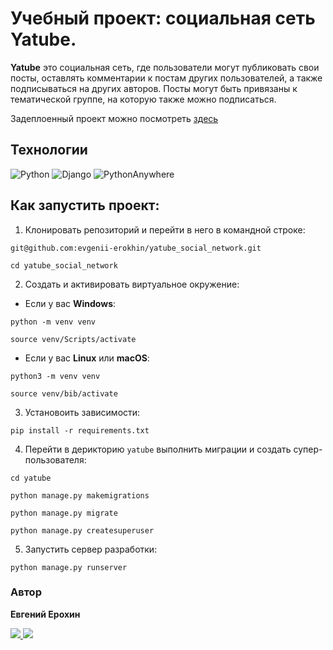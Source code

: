 # Учебный проект: социальная сеть Yatube.

__Yatube__ это социальная сеть, где пользователи могут публиковать свои посты, оставлять комментарии к постам других пользователей, а также подписываться на других авторов.
Посты могут быть привязаны к тематической группе, на которую также можно подписаться.

Задеплоенный проект можно посмотреть [здесь](https://evgeniy.pythonanywhere.com/)
 ## Технологии

![Python](https://img.shields.io/badge/python-3670A0?style=for-the-badge&logo=python&logoColor=ffdd54)
![Django](https://img.shields.io/badge/django-%23092E20.svg?style=for-the-badge&logo=django&logoColor=white)
![PythonAnywhere](https://img.shields.io/badge/pythonanywhere-%232F9FD7.svg?style=for-the-badge&logo=pythonanywhere&logoColor=151515)
 
 ## Как запустить проект:

1. Клонировать репозиторий и перейти в него в командной строке:
  ```
  git@github.com:evgenii-erokhin/yatube_social_network.git
  ```
  ```
  cd yatube_social_network
  ```
2. Cоздать и активировать виртуальное окружение:

* Если у вас **Windows**:
```
python -m venv venv
```
```
source venv/Scripts/activate
```
* Если у вас **Linux** или **macOS**:
```
python3 -m venv venv
```
```
source venv/bib/activate
```
3. Установоить зависимости:
```
pip install -r requirements.txt
```
4. Перейти в дерикторию `yatube` выполнить миграции и создать супер-пользователя:
```
cd yatube
```
```
python manage.py makemigrations
```
```
python manage.py migrate
```
```
python manage.py createsuperuser
```
5. Запустить сервер разработки:
```
python manage.py runserver
```
### Автор
**Евгений Ерохин**
<br>

<a href="https://t.me/juandart" target="_blank">
<img src=https://img.shields.io/badge/Telegram-2CA5E0?style=for-the-badge&logo=telegram&logoColor=white />
</a>
<a href="mailto:evgeniierokhin@proton.me?">
<img src=https://img.shields.io/badge/ProtonMail-8B89CC?style=for-the-badge&logo=protonmail&logoColor=white />
</a>
